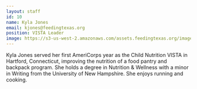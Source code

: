```yaml
---
layout: staff
id: 10
name: Kyla Jones
email: kjones@feedingtexas.org
position: VISTA Leader
image: https://s3-us-west-2.amazonaws.com/assets.feedingtexas.org/images/staff/kyla-jones.JPG
---
```

Kyla Jones served her first AmeriCorps year as the Child Nutrition VISTA in Hartford, Connecticut, improving the nutrition of a food pantry and backpack program. She holds a degree in Nutrition & Wellness with a minor in Writing from the University of New Hampshire. She enjoys running and cooking.
